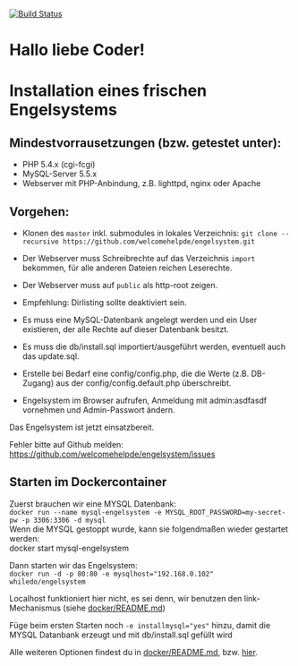 ﻿[![Build Status](https://travis-ci.org/kekru/engelsystem.svg?branch=fhmuc-tool)](https://travis-ci.org/kekru/engelsystem)  
# Hallo liebe Coder!
# Installation eines frischen Engelsystems

## Mindestvorrausetzungen (bzw. getestet unter):
 * PHP 5.4.x (cgi-fcgi)
 * MySQL-Server 5.5.x
 * Webserver mit PHP-Anbindung, z.B. lighttpd, nginx oder Apache

## Vorgehen:
 * Klonen des `master` inkl. submodules in lokales Verzeichnis: `git clone --recursive https://github.com/welcomehelpde/engelsystem.git`
 * Der Webserver muss Schreibrechte auf das Verzeichnis `import` bekommen, für alle anderen Dateien reichen Leserechte.
 * Der Webserver muss auf `public` als http-root zeigen.

 * Empfehlung: Dirlisting sollte deaktiviert sein.
 * Es muss eine MySQL-Datenbank angelegt werden und ein User existieren, der alle Rechte auf dieser Datenbank besitzt.
 * Es muss die db/install.sql importiert/ausgeführt werden, eventuell auch das update.sql.
 * Erstelle bei Bedarf eine config/config.php, die die Werte (z.B. DB-Zugang) aus der config/config.default.php überschreibt.
 * Engelsystem im Browser aufrufen, Anmeldung mit admin:asdfasdf vornehmen und Admin-Passwort ändern.

Das Engelsystem ist jetzt einsatzbereit.

Fehler bitte auf Github melden: https://github.com/welcomehelpde/engelsystem/issues

## Starten im Dockercontainer
Zuerst brauchen wir eine MYSQL Datenbank:  
`docker run --name mysql-engelsystem -e MYSQL_ROOT_PASSWORD=my-secret-pw -p 3306:3306 -d mysql`  
Wenn die MYSQL gestoppt wurde, kann sie folgendmaßen wieder gestartet werden:  
docker start mysql-engelsystem

Dann starten wir das Engelsystem:  
`docker run -d -p 80:80 -e mysqlhost="192.168.0.102" whiledo/engelsystem`  

Localhost funktioniert hier nicht, es sei denn, wir benutzen den link-Mechanismus (siehe [docker/README.md](docker/README.md))

Füge beim ersten Starten noch `-e installmysql="yes"` hinzu, damit die MYSQL Datanbank erzeugt und mit db/install.sql gefüllt wird

Alle weiteren Optionen findest du in [docker/README.md](docker/README.md), bzw. [hier](https://github.com/kekru/engelsystem/blob/fhmuc-tool/docker/README.md).


